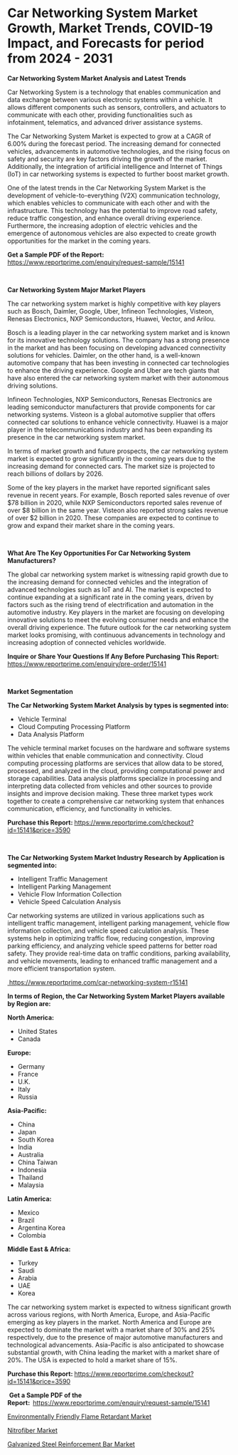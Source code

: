 <p><h1>Car Networking System Market Growth, Market Trends, COVID-19 Impact, and Forecasts for period from 2024 - 2031</h1></p><p><strong>Car Networking System Market Analysis and Latest Trends</strong></p>
<p><p>Car Networking System is a technology that enables communication and data exchange between various electronic systems within a vehicle. It allows different components such as sensors, controllers, and actuators to communicate with each other, providing functionalities such as infotainment, telematics, and advanced driver assistance systems.</p><p>The Car Networking System Market is expected to grow at a CAGR of 6.00% during the forecast period. The increasing demand for connected vehicles, advancements in automotive technologies, and the rising focus on safety and security are key factors driving the growth of the market. Additionally, the integration of artificial intelligence and Internet of Things (IoT) in car networking systems is expected to further boost market growth.</p><p>One of the latest trends in the Car Networking System Market is the development of vehicle-to-everything (V2X) communication technology, which enables vehicles to communicate with each other and with the infrastructure. This technology has the potential to improve road safety, reduce traffic congestion, and enhance overall driving experience. Furthermore, the increasing adoption of electric vehicles and the emergence of autonomous vehicles are also expected to create growth opportunities for the market in the coming years.</p></p>
<p><strong>Get a Sample PDF of the Report:&nbsp;</strong> <a href="https://www.reportprime.com/enquiry/request-sample/15141">https://www.reportprime.com/enquiry/request-sample/15141</a></p>
<p>&nbsp;</p>
<p><strong>Car Networking System Major Market Players</strong></p>
<p><p>The car networking system market is highly competitive with key players such as Bosch, Daimler, Google, Uber, Infineon Technologies, Visteon, Renesas Electronics, NXP Semiconductors, Huawei, Vector, and Arilou. </p><p>Bosch is a leading player in the car networking system market and is known for its innovative technology solutions. The company has a strong presence in the market and has been focusing on developing advanced connectivity solutions for vehicles. Daimler, on the other hand, is a well-known automotive company that has been investing in connected car technologies to enhance the driving experience. Google and Uber are tech giants that have also entered the car networking system market with their autonomous driving solutions.</p><p>Infineon Technologies, NXP Semiconductors, Renesas Electronics are leading semiconductor manufacturers that provide components for car networking systems. Visteon is a global automotive supplier that offers connected car solutions to enhance vehicle connectivity. Huawei is a major player in the telecommunications industry and has been expanding its presence in the car networking system market.</p><p>In terms of market growth and future prospects, the car networking system market is expected to grow significantly in the coming years due to the increasing demand for connected cars. The market size is projected to reach billions of dollars by 2026.</p><p>Some of the key players in the market have reported significant sales revenue in recent years. For example, Bosch reported sales revenue of over $78 billion in 2020, while NXP Semiconductors reported sales revenue of over $8 billion in the same year. Visteon also reported strong sales revenue of over $2 billion in 2020. These companies are expected to continue to grow and expand their market share in the coming years.</p></p>
<p>&nbsp;</p>
<p><strong>What Are The Key Opportunities For Car Networking System Manufacturers?</strong></p>
<p><p>The global car networking system market is witnessing rapid growth due to the increasing demand for connected vehicles and the integration of advanced technologies such as IoT and AI. The market is expected to continue expanding at a significant rate in the coming years, driven by factors such as the rising trend of electrification and automation in the automotive industry. Key players in the market are focusing on developing innovative solutions to meet the evolving consumer needs and enhance the overall driving experience. The future outlook for the car networking system market looks promising, with continuous advancements in technology and increasing adoption of connected vehicles worldwide.</p></p>
<p><strong>Inquire or Share Your Questions If Any Before Purchasing This Report:</strong> <a href="https://www.reportprime.com/enquiry/pre-order/15141">https://www.reportprime.com/enquiry/pre-order/15141</a></p>
<p>&nbsp;</p>
<p><strong>Market Segmentation</strong></p>
<p><strong>The Car Networking System Market Analysis by types is segmented into:</strong></p>
<p><ul><li>Vehicle Terminal</li><li>Cloud Computing Processing Platform</li><li>Data Analysis Platform</li></ul></p>
<p><p>The vehicle terminal market focuses on the hardware and software systems within vehicles that enable communication and connectivity. Cloud computing processing platforms are services that allow data to be stored, processed, and analyzed in the cloud, providing computational power and storage capabilities. Data analysis platforms specialize in processing and interpreting data collected from vehicles and other sources to provide insights and improve decision making. These three market types work together to create a comprehensive car networking system that enhances communication, efficiency, and functionality in vehicles.</p></p>
<p><strong>Purchase this Report:&nbsp;</strong><a href="https://www.reportprime.com/checkout?id=15141&price=3590">https://www.reportprime.com/checkout?id=15141&price=3590</a></p>
<p>&nbsp;</p>
<p><strong>The Car Networking System Market Industry Research by Application is segmented into:</strong></p>
<p><ul><li>Intelligent Traffic Management</li><li>Intelligent Parking Management</li><li>Vehicle Flow Information Collection</li><li>Vehicle Speed Calculation Analysis</li></ul></p>
<p><p>Car networking systems are utilized in various applications such as intelligent traffic management, intelligent parking management, vehicle flow information collection, and vehicle speed calculation analysis. These systems help in optimizing traffic flow, reducing congestion, improving parking efficiency, and analyzing vehicle speed patterns for better road safety. They provide real-time data on traffic conditions, parking availability, and vehicle movements, leading to enhanced traffic management and a more efficient transportation system.</p></p>
<p><a href="https://www.reportprime.com/car-networking-system-r15141">&nbsp;https://www.reportprime.com/car-networking-system-r15141</a></p>
<p><strong>In terms of Region, the Car Networking System Market Players available by Region are:</strong></p>
<p>
    <p> <strong> North America: </strong>
        <ul>
            <li>United States</li>
            <li>Canada</li>
        </ul>
        </p> 
    <p> <strong> Europe: </strong>
        <ul>
            <li>Germany</li>
            <li>France</li>
            <li>U.K.</li>
            <li>Italy</li>
            <li>Russia</li>
        </ul>
        </p> 
    <p> <strong> Asia-Pacific: </strong>
        <ul>
            <li>China</li>
            <li>Japan</li>
            <li>South Korea</li>
            <li>India</li>
            <li>Australia</li>
            <li>China Taiwan</li>
            <li>Indonesia</li>
            <li>Thailand</li>
            <li>Malaysia</li>
        </ul>
        </p> 
    <p> <strong> Latin America: </strong>
        <ul>
            <li>Mexico</li>
            <li>Brazil</li>
            <li>Argentina Korea</li>
            <li>Colombia</li>
        </ul>
        </p> 
    <p> <strong> Middle East & Africa: </strong>
        <ul>
            <li>Turkey</li>
            <li>Saudi</li>
            <li>Arabia</li>
            <li>UAE</li>
            <li>Korea</li>
        </ul>
    </p>
    </p>
<p><p>The car networking system market is expected to witness significant growth across various regions, with North America, Europe, and Asia-Pacific emerging as key players in the market. North America and Europe are expected to dominate the market with a market share of 30% and 25% respectively, due to the presence of major automotive manufacturers and technological advancements. Asia-Pacific is also anticipated to showcase substantial growth, with China leading the market with a market share of 20%. The USA is expected to hold a market share of 15%.</p></p>
<p><strong>Purchase this Report: </strong><a href="https://www.reportprime.com/checkout?id=15141&price=3590">https://www.reportprime.com/checkout?id=15141&price=3590</a></p>
<p>&nbsp;<strong>Get a Sample PDF of the Report:&nbsp;&nbsp;</strong><a href="https://www.reportprime.com/enquiry/request-sample/15141">https://www.reportprime.com/enquiry/request-sample/15141</a></p>
<p><strong></strong></p>
<p><p><a href="https://www.linkedin.com/pulse/environmentally-friendly-flame-retardant-market-research-report-xmewe?trackingId=CH3IcyCxdeK8IxWW1BKXIA%3D%3D">Environmentally Friendly Flame Retardant Market</a></p><p><a href="https://www.linkedin.com/pulse/nitrofiber-market-size-reflecting-forecast-till-2031-type-application-ewise?trackingId=FJSgMbnjwWe0vJDTKpC2QQ%3D%3D">Nitrofiber Market</a></p><p><a href="https://www.linkedin.com/pulse/galvanized-steel-reinforcement-bar-market-comprehensive-report-gkhqe?trackingId=3TGocBYGaaUA1zedwRXlOg%3D%3D">Galvanized Steel Reinforcement Bar Market</a></p></p>